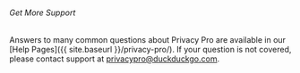 ###### Get More Support

Answers to many common questions about Privacy Pro are available in our [Help Pages]({{ site.baseurl }}/privacy-pro/). If your question is not covered, please contact support at [privacypro@duckduckgo.com](mailto:privacypro@duckduckgo.com).
